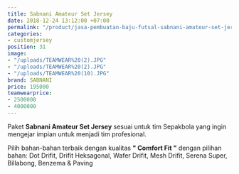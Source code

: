 ```yaml
---
title: Sabnani Amateur Set Jersey
date: 2018-12-24 13:12:00 +07:00
permalink: "/product/jasa-pembuatan-baju-futsal-sabnani-amateur-set-jersey.html"
categories:
- customjersey
position: 31
image:
- "/uploads/TEAMWEAR%20(2).JPG"
- "/uploads/TEAMWEAR%20(2).JPG"
- "/uploads/TEAMWEAR%20(10).JPG"
brand: SABNANI
price: 195000
teamwearprice:
- 2500000
- 4000000
---
```


Paket  **Sabnani Amateur Set Jersey** sesuai untuk tim Sepakbola yang ingin mengejar impian untuk menjadi tim profesional.

Pilih bahan-bahan terbaik dengan kualitas **" Comfort Fit "**  dengan pilihan bahan: Dot Drifit, Drifit Heksagonal, Wafer Drifit, Mesh Drifit, Serena Super, Billabong, Benzema & Paving




